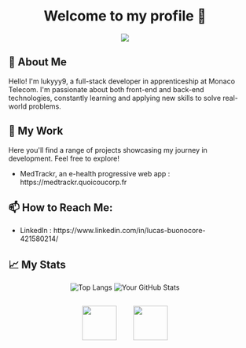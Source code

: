 <div align="center">
  <h1>Welcome to my profile 👋</h1>
</div>

<div align="center">
  <img style="margin: auto;" src="https://moewalls.com/wp-content/uploads/2023/06/2b-city-ruins-nier-automata-thumb.jpg"/>
</div>

<div style="margin: 15px;">
  <h2>🚀 About Me</h2>
  <p>Hello! I'm lukyyy9, a full-stack developer in apprenticeship at Monaco Telecom. I'm passionate about both front-end and back-end technologies, constantly learning and applying new skills to solve real-world problems.</p>

  <h2>🎯 My Work</h2>
  <p>Here you'll find a range of projects showcasing my journey in development. Feel free to explore!</p>
  <ul>
    <li>MedTrackr, an e-health progressive web app : https://medtrackr.quoicoucorp.fr</li>
  </ul>

  <h2>📫 How to Reach Me:</h2>
  <ul>
    <li>LinkedIn : https://www.linkedin.com/in/lucas-buonocore-421580214/</li>
  </ul>

  <h2>📈 My Stats</h2>

  <div align="center">

  ![Top Langs](https://github-readme-stats.vercel.app/api/top-langs/?username=lukyyy9&layout=donut) 
  ![Your GitHub Stats](https://github-readme-stats.vercel.app/api?username=lukyyy9&show_icons=true)     

  <img src="https://media.discordapp.net/attachments/696115202185232497/1192393975844306974/nier-automata-video-game-platinum-games-tf-2-305e37f73a23f5e3cd24aa90da31600c.png?ex=65a8ea6d&is=6596756d&hm=49c6f39a77327c4c1d68cff129fa27f552319a3ffb000c520a8ade4f6e053094&=&format=webp&quality=lossless&width=640&height=640" style="margin : 15px; width : 70px;"/>
  <img src="https://www.gran-turismo.com/gtsport/decal/6052839080304082944_1.png" style="margin : 15px; width : 70px;"/>
</div>
